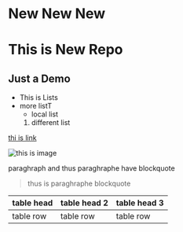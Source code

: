 # New New New 
# This is New Repo
## Just a Demo

- This is Lists
- more listT
	- local list
	1. different list 


[thi is link](http://Github.com)

![this is image]()

paraghraph and thus paraghraphe have blockquote	
>thus is paraghraphe blockquote

| table head | table head 2 | table  head 3|
| --- | --- | --- |
| table row | table row | table row | 